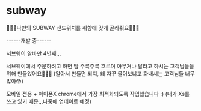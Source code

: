 # subway

🥙🥙🥙나만의 SUBWAY 샌드위치를 취향에 맞게 골라줘요🥙🥙🥙

------개발 중------

서브웨이 알바만 4년째,,,

서브웨이에서 주문하려고 하면 땀 주륵주륵 흐르며
아무거나 달라고 하시는 고객님들을 위해 만들었어요🎉🎉🎉
(알아서 만들면 되지, 왜 자꾸 물어보냐고 화내시는 고객님들 너무 많아😰)

모바일 전용 + 아이폰X chrome에서 가장 최적화되도록 작업했습니다 :) (내가 Xs를 쓰고 있기 때문,,,나중에 업데이트 예정)

